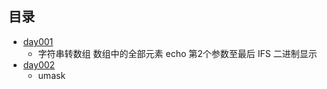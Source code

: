 ## 目录 ##
 - [day001](https://github.com/liuxingrichu/linux/blob/master/shell%20script/day001.md)
	 - 字符串转数组 数组中的全部元素 echo  第2个参数至最后 IFS 二进制显示
 - [day002](https://github.com/liuxingrichu/linux/blob/master/shell%20script/day002.md)
	 - umask
